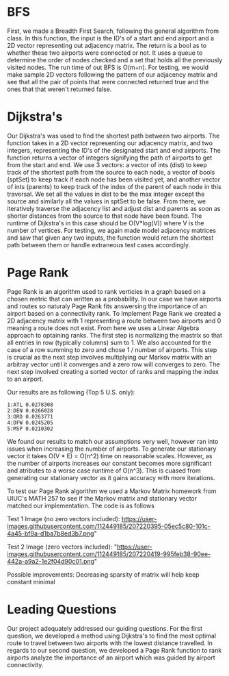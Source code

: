 # BFS
First, we made a Breadth First Search, following the general algorithm from class. In this function, the input is the ID's of a start and end airport and a 2D vector representing out adjacency matrix. The return is a bool as to whether these two airports were connected or not. It uses a queue to determine the order of nodes checked and a set that holds all the previously visited nodes. The run time of out BFS is O(m+n). For testing, we would make sample 2D vectors following the pattern of our adjacency matrix and see that all the pair of points that were connected returned true and the ones that that weren't returned false. 

# Dijkstra's
Our Dijkstra's was used to find the shortest path between two airports. The function takes in a 2D vector representing our adjacency matrix, and two integers, representing the ID's of the designated start and end airports. The function returns a vector of integers signifying the path of airports to get from the start and end. We use 3 vectors: a vector of ints (dist) to keep track of the shortest path from the source to each node, a vector of bools (sptSet) to keep track if each node has been visited yet, and another vector of ints (parents) to keep track of the index of the parent of each node in this traversal. We set all the values in dist to be the max integer except the source and similarly all the values in sptSet to be false. From there, we iteratively traverse the adjacency list and adjust dist and parents as soon as shorter distances from the source to that node have been found. The runtime of Dijkstra's in this case should be O(V*log(V)) where V is the number of vertices. For testing, we again made model adjacency matrices and saw that given any two inputs, the function would return the shortest path between them or handle extraneous test cases accordingly. 


# Page Rank
Page Rank is an algorithm used to rank verticies in a graph based on a chosen metric that can written as a probability. In our case we have airports and routes so naturaly Page Rank fits answersing the importance of an airport based on a connectivity rank. To Implement Page Rank we created a 2D adjacency matrix with 1 representing a route between two airports and 0 meaning a route does not exist. From here we uses a Linear Algebra approach to optaining ranks. The first step is normalizing the mastrix so that all entries in row (typically columns) sum to 1. We also accounted for the case of a row summing to zero and chose 1 / number of airports. This step is crucial as the next step involves multiplying our Markov matrix with an arbitray vector until it converges and a zero row will converges to zero. The next step involved creating a sorted vector of ranks and mapping the index to an airport.

Our results are as following (Top 5 U.S. only):
```
1:ATL 0.0278308
2:DEN 0.0266028
3:ORD 0.0263771
4:DFW 0.0245205
5:MSP 0.0210302
```

We found our results to match our assumptions very well, however ran into issues when increasing the number of airports. To generate our stationary vector it takes O(V * E) = O(n^2) time on reasonable scales. However, as the number of airports increases our constant becomes more significant and atributes to a worse case runtime of O(n^3). This is cuased from generating our stationary vector as it gains accuracy with more iterations.

To test our Page Rank algorithm we used a Markov Matrix homework from UIUC's MATH 257 to see if the Markov matrix and stationary vector matched our implementation. The code is as follows

Test 1 Image (no zero vectors included):
https://user-images.githubusercontent.com/112449185/207220395-05ec5c80-101c-4a45-bf9a-d1ba7b8ed3b7.png"

Test 2 Image (zero vectors included):
"https://user-images.githubusercontent.com/112449185/207220419-995feb38-90ee-442a-a9a2-1e2f04d90c01.png"

Possible improvements: Decreasing sparsity of matrix will help keep constant minimal

# Leading Questions
Our project adequately addressed our guiding questions. For the first question, we developed a method using Dijkstra's to find the most optimal route to travel between two airports with the lowest distance travelled. 
In regards to our second question, we developed a Page Rank function to rank airports analyze the importance of an airport which was guided by airport connectivity.
